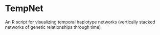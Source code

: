 # TempNet
An R script for visualizing temporal haplotype networks (vertically stacked networks of genetic relationships through time)

